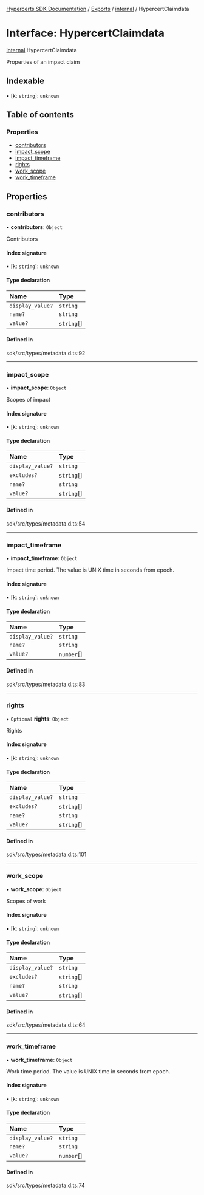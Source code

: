 [Hypercerts SDK Documentation](../README.md) / [Exports](../modules.md) / [internal](../modules/internal.md) / HypercertClaimdata

# Interface: HypercertClaimdata

[internal](../modules/internal.md).HypercertClaimdata

Properties of an impact claim

## Indexable

▪ [k: `string`]: `unknown`

## Table of contents

### Properties

- [contributors](internal.HypercertClaimdata.md#contributors)
- [impact_scope](internal.HypercertClaimdata.md#impact_scope)
- [impact_timeframe](internal.HypercertClaimdata.md#impact_timeframe)
- [rights](internal.HypercertClaimdata.md#rights)
- [work_scope](internal.HypercertClaimdata.md#work_scope)
- [work_timeframe](internal.HypercertClaimdata.md#work_timeframe)

## Properties

### contributors

• **contributors**: `Object`

Contributors

#### Index signature

▪ [k: `string`]: `unknown`

#### Type declaration

| Name             | Type       |
| :--------------- | :--------- |
| `display_value?` | `string`   |
| `name?`          | `string`   |
| `value?`         | `string`[] |

#### Defined in

sdk/src/types/metadata.d.ts:92

---

### impact_scope

• **impact_scope**: `Object`

Scopes of impact

#### Index signature

▪ [k: `string`]: `unknown`

#### Type declaration

| Name             | Type       |
| :--------------- | :--------- |
| `display_value?` | `string`   |
| `excludes?`      | `string`[] |
| `name?`          | `string`   |
| `value?`         | `string`[] |

#### Defined in

sdk/src/types/metadata.d.ts:54

---

### impact_timeframe

• **impact_timeframe**: `Object`

Impact time period. The value is UNIX time in seconds from epoch.

#### Index signature

▪ [k: `string`]: `unknown`

#### Type declaration

| Name             | Type       |
| :--------------- | :--------- |
| `display_value?` | `string`   |
| `name?`          | `string`   |
| `value?`         | `number`[] |

#### Defined in

sdk/src/types/metadata.d.ts:83

---

### rights

• `Optional` **rights**: `Object`

Rights

#### Index signature

▪ [k: `string`]: `unknown`

#### Type declaration

| Name             | Type       |
| :--------------- | :--------- |
| `display_value?` | `string`   |
| `excludes?`      | `string`[] |
| `name?`          | `string`   |
| `value?`         | `string`[] |

#### Defined in

sdk/src/types/metadata.d.ts:101

---

### work_scope

• **work_scope**: `Object`

Scopes of work

#### Index signature

▪ [k: `string`]: `unknown`

#### Type declaration

| Name             | Type       |
| :--------------- | :--------- |
| `display_value?` | `string`   |
| `excludes?`      | `string`[] |
| `name?`          | `string`   |
| `value?`         | `string`[] |

#### Defined in

sdk/src/types/metadata.d.ts:64

---

### work_timeframe

• **work_timeframe**: `Object`

Work time period. The value is UNIX time in seconds from epoch.

#### Index signature

▪ [k: `string`]: `unknown`

#### Type declaration

| Name             | Type       |
| :--------------- | :--------- |
| `display_value?` | `string`   |
| `name?`          | `string`   |
| `value?`         | `number`[] |

#### Defined in

sdk/src/types/metadata.d.ts:74
